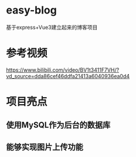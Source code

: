 # easy-blog
基于express+Vue3建立起来的博客项目
# 参考视频
https://www.bilibili.com/video/BV1t3411F7VH/?vd_source=dda86cef46ddfa21413a6040936ea0d4
# 项目亮点
## 使用MySQL作为后台的数据库
## 能够实现图片上传功能
